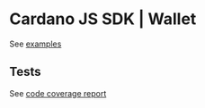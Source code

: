 # Cardano JS SDK | Wallet

See [examples]

## Tests

See [code coverage report]

[examples]: https://github.com/input-output-hk/cardano-js-sdk/tree/master/packages/wallet/examples
[code coverage report]: https://input-output-hk.github.io/cardano-js-sdk/coverage/wallet
